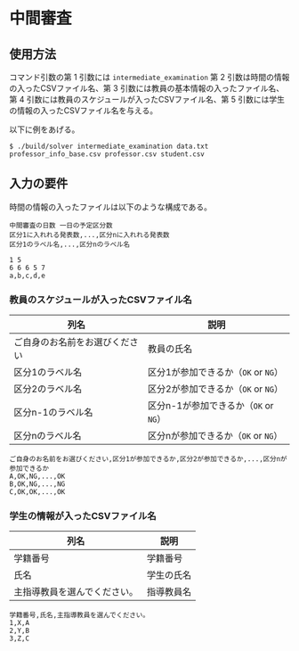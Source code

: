# 中間審査

## 使用方法

コマンド引数の第 1 引数には `intermediate_examination` 第 2 引数は時間の情報の入ったCSVファイル名、第 3 引数には教員の基本情報の入ったファイル名、第 4 引数には教員のスケジュールが入ったCSVファイル名、第 5 引数には学生の情報の入ったCSVファイル名を与える。

以下に例をあげる。

```
$ ./build/solver intermediate_examination data.txt professor_info_base.csv professor.csv student.csv
```

## 入力の要件

時間の情報の入ったファイルは以下のような構成である。

```
中間審査の日数 一日の予定区分数
区分1に入れれる発表数,...,区分nに入れれる発表数
区分1のラベル名,...,区分nのラベル名
```

```
1 5
6 6 6 5 7
a,b,c,d,e
```

### 教員のスケジュールが入ったCSVファイル名

| 列名 | 説明 |
| ---- | ---- |
| ご自身のお名前をお選びください | 教員の氏名 |
| 区分1のラベル名 | 区分1が参加できるか（`OK` or `NG`） |
| 区分2のラベル名 | 区分2が参加できるか（`OK` or `NG`） |
| 区分n-1のラベル名 | 区分n-1が参加できるか（`OK` or `NG`） |
| 区分nのラベル名 | 区分nが参加できるか（`OK` or `NG`） |

```
ご自身のお名前をお選びください,区分1が参加できるか,区分2が参加できるか,...,区分nが参加できるか
A,OK,NG,...,OK
B,OK,NG,...,NG
C,OK,OK,...,OK
```

### 学生の情報が入ったCSVファイル名

| 列名 | 説明 |
| ---- | ---- |
| 学籍番号 | 学籍番号 |
| 氏名 | 学生の氏名 |
| 主指導教員を選んでください。 | 指導教員名 |

```
学籍番号,氏名,主指導教員を選んでください。
1,X,A
2,Y,B
3,Z,C
```